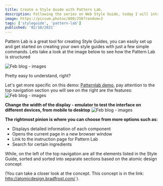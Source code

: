 ```yaml
---
title: Create a Style Guide with Pattern Lab.
description: Following the series on Web Style Guide, today I will introduce to you a very useful tool to create Style Guide - Pattern Lab.
image: https://picsum.photos/800/250?random=3
tags: ['styleguide', 'pattern-lab']
published: '02/10/2021'
---
```


Pattern Lab is a great tool for creating Style Guides, you can easily set up and get started on creating your own style guides with just a few simple commands.
Lets take a look at the image below to see how the Pattern Lab is structured

![Feb blog - images](https://www.lilengine.co/sites/default/files/inline-images/ezgif.com-video-to-gif_0.gif "A sreenshot")

Pretty easy to understand, right?

Let's get more specific on this demo: [Patternlab demo](http://demo.patternlab.io/), pay attention to the top navigation section you will see on the right are the features:
![Feb blog - images](https://www.lilengine.co/sites/default/files/inline-images/Screen%20Shot%202019-11-29%20at%2015.23.19.png "A sreenshot")

**Change the width of the display - emulator to test the interface on different devices, from mobile to desktop**
![Feb blog - images](https://www.lilengine.co/sites/default/files/inline-images/Screen%20Shot%202019-11-29%20at%2015.24.13.png "A sreenshot")

**The rightmost pinion is where you can choose from more options such as:**
* Displays detailed information of each component
* Opens the current page in a new browser window
* Link to the instruction page for Pattern Lab
* Search for certain ingredients

While, on the left of the top navigation are all the elements listed in the Style Guide, sorted and sorted into separate sections based on the atomic design concept

(You can take a closer look at the concept. This concept is in the link: http://atomicdesign.bradfrost.com/ ).


